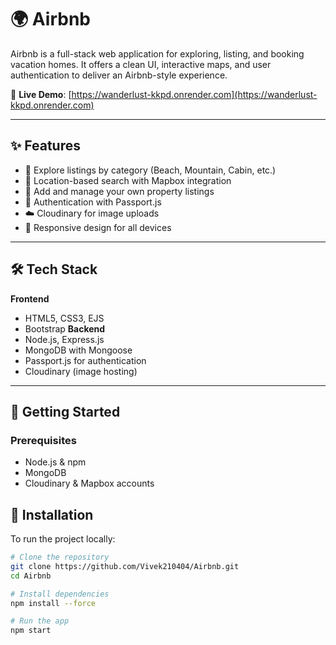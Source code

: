 # 🌍 Airbnb

Airbnb is a full-stack web application for exploring, listing, and booking vacation homes. It offers a clean UI, interactive maps, and user authentication to deliver an Airbnb-style experience.

🔗 **Live Demo**: [https://wanderlust-kkpd.onrender.com](https://wanderlust-kkpd.onrender.com)

---

## ✨ Features

- 🧳 Explore listings by category (Beach, Mountain, Cabin, etc.)
- 📍 Location-based search with Mapbox integration
- 🏡 Add and manage your own property listings
- 🔐 Authentication with Passport.js
- ☁️ Cloudinary for image uploads
- 📱 Responsive design for all devices

---

## 🛠️ Tech Stack

**Frontend**  
- HTML5, CSS3, EJS  
- Bootstrap 
**Backend**  
- Node.js, Express.js  
- MongoDB with Mongoose  
- Passport.js for authentication  
- Cloudinary (image hosting)  

---

## 🚀 Getting Started

### Prerequisites

- Node.js & npm
- MongoDB
- Cloudinary & Mapbox accounts

## 🔧 Installation

To run the project locally:

```bash
# Clone the repository
git clone https://github.com/Vivek210404/Airbnb.git
cd Airbnb

# Install dependencies
npm install --force

# Run the app
npm start
